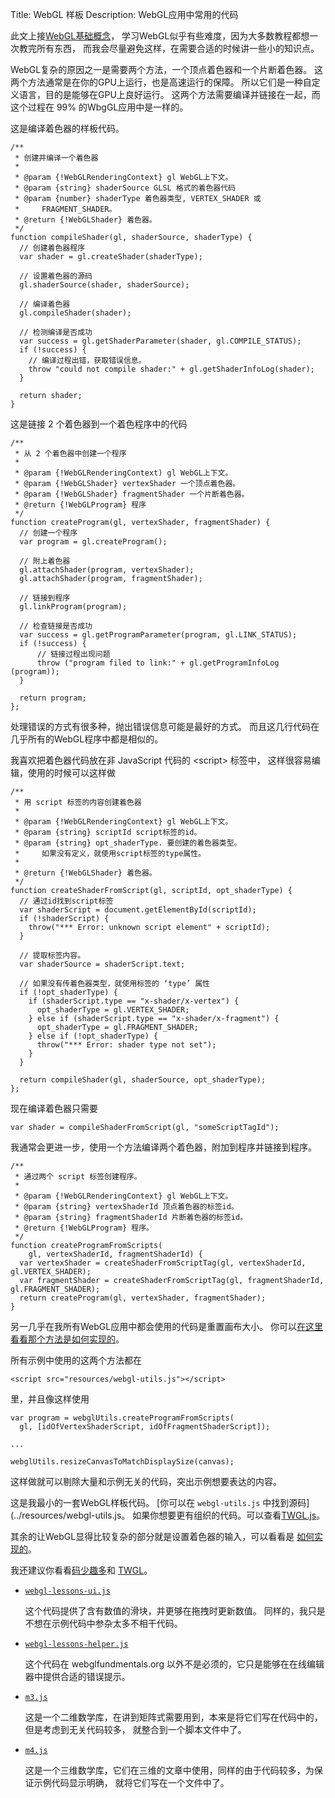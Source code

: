 Title: WebGL 样板
Description: WebGL应用中常用的代码

此文上接<a href="webgl-fundamentals.html">WebGL基础概念</a>，
学习WebGL似乎有些难度，因为大多数教程都想一次教完所有东西，
而我会尽量避免这样，在需要合适的时候讲一些小的知识点。

WebGL复杂的原因之一是需要两个方法，一个顶点着色器和一个片断着色器。
这两个方法通常是在你的GPU上运行，也是高速运行的保障。
所以它们是一种自定义语言，目的是能够在GPU上良好运行。
这两个方法需要编译并链接在一起，而这个过程在 99% 的WbgGL应用中是一样的。

这是编译着色器的样板代码。

    /**
     * 创建并编译一个着色器
     *
     * @param {!WebGLRenderingContext} gl WebGL上下文。
     * @param {string} shaderSource GLSL 格式的着色器代码
     * @param {number} shaderType 着色器类型, VERTEX_SHADER 或
     *     FRAGMENT_SHADER。
     * @return {!WebGLShader} 着色器。
     */
    function compileShader(gl, shaderSource, shaderType) {
      // 创建着色器程序
      var shader = gl.createShader(shaderType);

      // 设置着色器的源码
      gl.shaderSource(shader, shaderSource);

      // 编译着色器
      gl.compileShader(shader);

      // 检测编译是否成功
      var success = gl.getShaderParameter(shader, gl.COMPILE_STATUS);
      if (!success) {
        // 编译过程出错，获取错误信息。
        throw "could not compile shader:" + gl.getShaderInfoLog(shader);
      }

      return shader;
    }

这是链接 2 个着色器到一个着色程序中的代码

    /**
     * 从 2 个着色器中创建一个程序
     *
     * @param {!WebGLRenderingContext) gl WebGL上下文。
     * @param {!WebGLShader} vertexShader 一个顶点着色器。
     * @param {!WebGLShader} fragmentShader 一个片断着色器。
     * @return {!WebGLProgram} 程序
     */
    function createProgram(gl, vertexShader, fragmentShader) {
      // 创建一个程序
      var program = gl.createProgram();

      // 附上着色器
      gl.attachShader(program, vertexShader);
      gl.attachShader(program, fragmentShader);

      // 链接到程序
      gl.linkProgram(program);

      // 检查链接是否成功
      var success = gl.getProgramParameter(program, gl.LINK_STATUS);
      if (!success) {
          // 链接过程出现问题
          throw ("program filed to link:" + gl.getProgramInfoLog (program));
      }

      return program;
    };

处理错误的方式有很多种，抛出错误信息可能是最好的方式。
而且这几行代码在几乎所有的WebGL程序中都是相似的。

我喜欢把着色器代码放在非 JavaScript 代码的 &lt;script&gt; 标签中，
这样很容易编辑，使用的时候可以这样做

    /**
     * 用 script 标签的内容创建着色器
     *
     * @param {!WebGLRenderingContext} gl WebGL上下文。
     * @param {string} scriptId script标签的id。
     * @param {string} opt_shaderType. 要创建的着色器类型。
     *     如果没有定义，就使用script标签的type属性。
     *     
     * @return {!WebGLShader} 着色器。
     */
    function createShaderFromScript(gl, scriptId, opt_shaderType) {
      // 通过id找到script标签
      var shaderScript = document.getElementById(scriptId);
      if (!shaderScript) {
        throw("*** Error: unknown script element" + scriptId);
      }

      // 提取标签内容。
      var shaderSource = shaderScript.text;

      // 如果没有传着色器类型，就使用标签的 ‘type’ 属性
      if (!opt_shaderType) {
        if (shaderScript.type == "x-shader/x-vertex") {
          opt_shaderType = gl.VERTEX_SHADER;
        } else if (shaderScript.type == "x-shader/x-fragment") {
          opt_shaderType = gl.FRAGMENT_SHADER;
        } else if (!opt_shaderType) {
          throw("*** Error: shader type not set");
        }
      }

      return compileShader(gl, shaderSource, opt_shaderType);
    };

现在编译着色器只需要

    var shader = compileShaderFromScript(gl, "someScriptTagId");

我通常会更进一步，使用一个方法编译两个着色器，附加到程序并链接到程序。

    /**
     * 通过两个 script 标签创建程序。
     *
     * @param {!WebGLRenderingContext} gl WebGL上下文。
     * @param {string} vertexShaderId 顶点着色器的标签id。
     * @param {string} fragmentShaderId 片断着色器的标签id。
     * @return {!WebGLProgram} 程序。
     */
    function createProgramFromScripts(
        gl, vertexShaderId, fragmentShaderId) {
      var vertexShader = createShaderFromScriptTag(gl, vertexShaderId, gl.VERTEX_SHADER);
      var fragmentShader = createShaderFromScriptTag(gl, fragmentShaderId, gl.FRAGMENT_SHADER);
      return createProgram(gl, vertexShader, fragmentShader);
    }

另一几乎在我所有WebGL应用中都会使用的代码是重置画布大小。
你可以[在这里看看那个方法是如何实现的](webgl-resizing-the-canvas.html)。

所有示例中使用的这两个方法都在

    <script src="resources/webgl-utils.js"></script>

里，并且像这样使用

    var program = webglUtils.createProgramFromScripts(
      gl, [idOfVertexShaderScript, idOfFragmentShaderScript]);

    ...

    webglUtils.resizeCanvasToMatchDisplaySize(canvas);

这样做就可以剔除大量和示例无关的代码，突出示例想要表达的内容。

这是我最小的一套WebGL样板代码。
[你可以在 `webgl-utils.js` 中找到源码](../resources/webgl-utils.js。
如果你想要更有组织的代码。可以查看[TWGL.js](http://twgljs.org)。

其余的让WebGL显得比较复杂的部分就是设置着色器的输入，可以看看是
<a href="webgl-how-it-works.html">如何实现的</a>。

我还建议你看看[码少趣多](webgl-less-code-more-fun.html)和
[TWGL](http://twgljs.org)。

*   [`webgl-lessons-ui.js`](../resources/webgl-lessons-ui.js)

    这个代码提供了含有数值的滑块，并更够在拖拽时更新数值。
    同样的，我只是不想在示例代码中参杂太多不相干代码。

*   [`webgl-lessons-helper.js`](../resources/webgl-lessons-helper.js)

    这个代码在 webglfundmentals.org 以外不是必须的，它只是能够在在线编辑器中提供合适的错误提示。

*   [`m3.js`](../resources/m3.js)

    这是一个二维数学库，在讲到矩阵式需要用到，本来是将它们写在代码中的，但是考虑到无关代码较多，
    就整合到一个脚本文件中了。

*   [`m4.js`](../resources/m4.js)

    这是一个三维数学库，它们在三维的文章中使用，同样的由于代码较多，为保证示例代码显示明确，
    就将它们写在一个文件中了。




